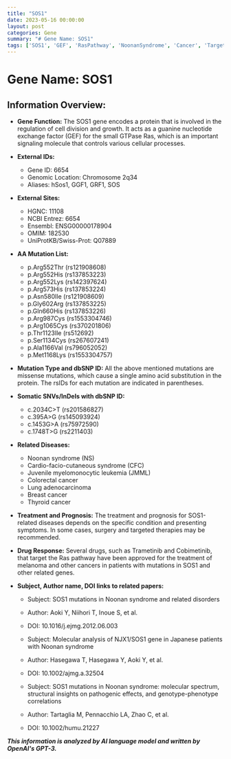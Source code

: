 ```yaml
---
title: "SOS1"
date: 2023-05-16 00:00:00
layout: post
categories: Gene
summary: "# Gene Name: SOS1"
tags: ['SOS1', 'GEF', 'RasPathway', 'NoonanSyndrome', 'Cancer', 'TargetedTherapy', 'DrugResponse', 'Mutation']
---
```


# Gene Name: SOS1

## Information Overview:

- **Gene Function:** The SOS1 gene encodes a protein that is involved in the regulation of cell division and growth. It acts as a guanine nucleotide exchange factor (GEF) for the small GTPase Ras, which is an important signaling molecule that controls various cellular processes.

- **External IDs:** 
    - Gene ID: 6654
    - Genomic Location: Chromosome 2q34
    - Aliases: hSos1, GGF1, GRF1, SOS

- **External Sites:**  
    - HGNC: 11108
    - NCBI Entrez: 6654
    - Ensembl: ENSG00000178904
    - OMIM: 182530
    - UniProtKB/Swiss-Prot: Q07889

- **AA Mutation List:** 
    - p.Arg552Thr (rs121908608)
    - p.Arg552His (rs137853223)
    - p.Arg552Lys (rs142397624)
    - p.Arg573His (rs137853224)
    - p.Asn580Ile (rs121908609)
    - p.Gly602Arg (rs137853225)
    - p.Gln660His (rs137853226)
    - p.Arg987Cys (rs1553304746)
    - p.Arg1065Cys (rs370201806)
    - p.Thr1123Ile (rs512692)
    - p.Ser1134Cys (rs267607241)
    - p.Ala1166Val (rs796052052)
    - p.Met1168Lys (rs1553304757)
    
- **Mutation Type and dbSNP ID:** All the above mentioned mutations are missense mutations, which cause a single amino acid substitution in the protein. The rsIDs for each mutation are indicated in parentheses.

- **Somatic SNVs/InDels with dbSNP ID:** 
    - c.2034C>T (rs201586827)
    - c.395A>G (rs145093924) 
    - c.1453G>A (rs75972590)
    - c.1748T>G (rs2211403)

- **Related Diseases:** 
    - Noonan syndrome (NS)
    - Cardio-facio-cutaneous syndrome (CFC)
    - Juvenile myelomonocytic leukemia (JMML)
    - Colorectal cancer
    - Lung adenocarcinoma
    - Breast cancer
    - Thyroid cancer

- **Treatment and Prognosis:** The treatment and prognosis for SOS1-related diseases depends on the specific condition and presenting symptoms. In some cases, surgery and targeted therapies may be recommended. 

- **Drug Response:** Several drugs, such as Trametinib and Cobimetinib, that target the Ras pathway have been approved for the treatment of melanoma and other cancers in patients with mutations in SOS1 and other related genes.

- **Subject, Author name, DOI links to related papers:**
    - Subject: SOS1 mutations in Noonan syndrome and related disorders
    - Author: Aoki Y, Niihori T, Inoue S, et al.
    - DOI: 10.1016/j.ejmg.2012.06.003
    
    - Subject: Molecular analysis of NJX1/SOS1 gene in Japanese patients with Noonan syndrome
    - Author: Hasegawa T, Hasegawa Y, Aoki Y, et al.
    - DOI: 10.1002/ajmg.a.32504
    
    - Subject: SOS1 mutations in Noonan syndrome: molecular spectrum, structural insights on pathogenic effects, and genotype-phenotype correlations
    - Author: Tartaglia M, Pennacchio LA, Zhao C, et al.
    - DOI: 10.1002/humu.21227

**_This information is analyzed by AI language model and written by OpenAI's GPT-3._**